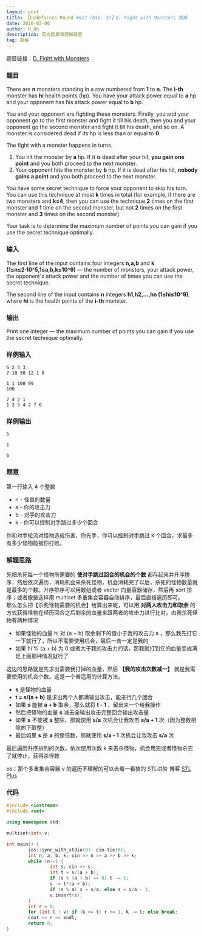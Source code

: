 ```yaml
---
layout: post
title: 【Codeforces Round #617 (Div. 3)】D. Fight with Monsters 题解
date: 2020-02-06
author: H_On
description: 英文题真难理解题意
tag: 题解
---
```


题目链接：[D. Fight with Monsters](https://codeforces.com/contest/1296/problem/D)

### 题目
There are **n** monsters standing in a row numbered from **1** to **n**. The **i-th** monster has **hi** health points (hp). You have your attack power equal to **a** hp and your opponent has his attack power equal to **b** hp.

You and your opponent are fighting these monsters. Firstly, you and your opponent go to the first monster and fight it till his death, then you and your opponent go the second monster and fight it till his death, and so on. A monster is considered dead if its hp is less than or equal to **0**.

The fight with a monster happens in turns.
1. You hit the monster by **a** hp. If it is dead after your hit, **you gain one point** and you both proceed to the next monster.
2. Your opponent hits the monster by **b** hp. If it is dead after his hit, **nobody gains a point** and you both proceed to the next monster.

You have some secret technique to force your opponent to skip his turn. You can use this technique at most **k** times in total (for example, if there are two monsters and **k=4**, then you can use the technique **2** times on the first monster and **1** time on the second monster, but not **2** times on the first monster and **3** times on the second monster).

Your task is to determine the maximum number of points you can gain if you use the secret technique optimally.

### 输入
The first line of the input contains four integers **n,a,b** and **k (1≤n≤2⋅10^5,1≤a,b,k≤10^9)** — the number of monsters, your attack power, the opponent's attack power and the number of times you can use the secret technique.

The second line of the input contains **n** integers **h1,h2,…,hn (1≤hi≤10^9)**, where **hi** is the health points of the **i-th** monster.

### 输出
Print one integer — the maximum number of points you can gain if you use the secret technique optimally.

### 样例输入
```
6 2 3 3
7 10 50 12 1 8
```
```
1 1 100 99
100
```
```
7 4 2 1
1 3 5 4 2 7 6
```

### 样例输出
```
5
```
```
1
```
```
6
```

### 题意
第一行输入 4 个整数
* n - 怪兽的数量
* a - 你的攻击力
* b - 对手的攻击力
* k - 你可以控制对手跳过多少个回合

你和对手轮流对怪物造成伤害，你先手，你可以控制对手跳过 k 个回合，求最多有多少怪物能被你打败。

### 解题思路
先把杀死每一个怪物所需要的 **使对手跳过回合的机会的个数** 都存起来并升序排序，然后依次遍历，消耗机会来杀死怪物，机会消耗完了以后，杀死的怪物数量就是最多的个数。升序排序可以用数组或者 vector 向量容器储存，然后再 sort 排序；或者像猹这样用 multiset 多重集合容器自动排序，最后直接遍历即可。<br>
那么怎么把【杀死怪物需要的机会】给算出来呢，可以用 **对两人攻击力和取余** 的方式获得怪物在经历回合之后剩余的血量来跟两者的攻击力进行比对，由我杀死怪物有两种情况
* 如果怪物的血量 hi 对 (a + b) 取余剩下的值小于我的攻击力 a ，那么我先打它一下就行了，所以不需要使用机会，最后一击一定是我的
* 如果 hi % (a + b) 为 0 或者大于我的攻击力的话，那我就打到它的血量变成满足上面那种情况就行了

这边的思路就是先求出需要我打掉的血量，然后 **【我的攻击次数减一】** 就是我需要使用的机会个数。这是一个普适用的计算方法。
* **s** 是怪物的血量
* **t = s/(a + b)** 是求出两个人都满输出攻击，能进行几个回合
* 如果 **s** 能被 **a + b** 取余，那么就将 **t - 1** ，留出来一个给我操作
* 然后把怪物的血量 **s** 减去全输出攻击完整回合输出攻击量
* 如果 **s** 不能被 **a** 整除，那就使用 **s/a** 次机会让我攻击 **s/a + 1** 次（因为整数相除向下取整）
* 最后如果 **s** 是 **a** 的整倍数，那就使用 **s/a - 1** 次机会让我攻击 **s/a** 次

最后遍历升序排列的次数，依次使用次数 k 来击杀怪物，机会用完或者怪物杀完了就停止，获得杀怪数

ps：那个多重集合容器 v 的遍历不理解的可以去看一看猹的 STL进阶 博客 [STL Plus](https://hybrogen.github.io/2020/02/STL2/)

### 代码
```c++
#include <iostream>
#include <set>

using namespace std;

multiset<int> v;

int main() {
        ios::sync_with_stdio(0); cin.tie(0);
        int n, a, b, k; cin >> n >> a >> b >> k;
        while (n--) {
                int s; cin >> s;
                int t = s/(a + b);
                if (s % (a + b) == 0) t -= 1;
                s -= t*(a + b);
                if (s % a) s = s/a; else s = s/a - 1;
                v.insert(s);
        }
        int r = 0;
        for (int t : v) if (k >= t) r += 1, k -= t; else break;
        cout << r << endl;
        return 0;
}
```
